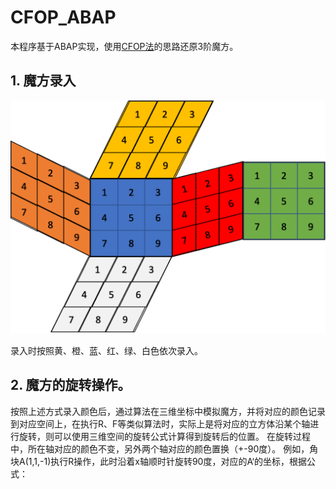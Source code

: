 # CFOP_ABAP
本程序基于ABAP实现，使用[CFOP法](https://www.speedsolving.com/wiki/index.php/CFOP_method)的思路还原3阶魔方。

## 1. 魔方录入

![魔方展开图](https://github.com/Jack-Liang/CFOP_ABAP/blob/main/pic/%E5%B1%95%E5%BC%80%E5%9B%BE.png)

录入时按照黄、橙、蓝、红、绿、白色依次录入。

## 2. 魔方的旋转操作。

按照上述方式录入颜色后，通过算法在三维坐标中模拟魔方，并将对应的颜色记录到对应空间上，在执行R、F等类似算法时，实际上是将对应的立方体沿某个轴进行旋转，则可以使用三维空间的旋转公式计算得到旋转后的位置。
在旋转过程中，所在轴对应的颜色不变，另外两个轴对应的颜色置换（+-90度）。
例如，角块A(1,1,-1)执行R操作，此时沿着x轴顺时针旋转90度，对应的A‘的坐标，根据公式：


